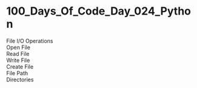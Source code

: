# 100_Days_Of_Code_Day_024_Python
File I/O Operations<br />
Open File<br />
Read File<br />
Write File<br />
Create File<br />
File Path<br />
Directories
